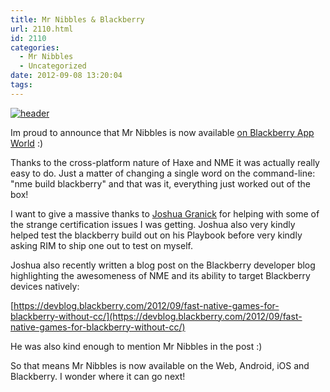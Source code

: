 ```yaml
---
title: Mr Nibbles & Blackberry
url: 2110.html
id: 2110
categories:
  - Mr Nibbles
  - Uncategorized
date: 2012-09-08 13:20:04
tags:
---
```


[![](https://mikecann.co.uk/wp-content/uploads/2012/09/header1.jpg "header")](https://mikecann.co.uk/wp-content/uploads/2012/09/header1.jpg)

Im proud to announce that Mr Nibbles is now available [on Blackberry App World](https://appworld.blackberry.com/webstore/content/133542/?lang=en) :)

<!-- more -->

Thanks to the cross-platform nature of Haxe and NME it was actually really easy to do. Just a matter of changing a single word on the command-line: "nme build blackberry" and that was it, everything just worked out of the box!

I want to give a massive thanks to [Joshua Granick](https://www.joshuagranick.com/blog/) for helping with some of the strange certification issues I was getting. Joshua also very kindly helped test the blackberry build out on his Playbook before very kindly asking RIM to ship one out to test on myself.

Joshua also recently written a blog post on the Blackberry developer blog highlighting the awesomeness of NME and its ability to target Blackberry devices natively:

[https://devblog.blackberry.com/2012/09/fast-native-games-for-blackberry-without-cc/](https://devblog.blackberry.com/2012/09/fast-native-games-for-blackberry-without-cc/)

He was also kind enough to mention Mr Nibbles in the post :)

So that means Mr Nibbles is now available on the Web, Android, iOS and Blackberry. I wonder where it can go next!
